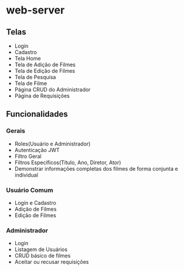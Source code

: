 # web-server
## Telas
- Login
- Cadastro
- Tela Home
- Tela de Adição de Filmes
- Tela de Edição de Filmes
- Tela de Pesquisa
- Tela de Filme
- Página CRUD do Administrador
- Página de Requisições

## Funcionalidades
### Gerais
- Roles(Usuário e Administrador)
- Autenticação JWT
- Filtro Geral
- Filtros Específicos(Título, Ano, Diretor, Ator)
- Demonstrar informações completas dos filmes de forma conjunta e individual

### Usuário Comum
- Login e Cadastro
- Adição de Filmes
- Edição de Filmes

### Administrador
- Login
- Listagem de Usuários
- CRUD básico de filmes
- Aceitar ou recusar requisições